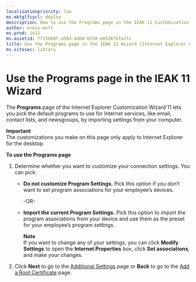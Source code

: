```yaml
---
localizationpriority: low
ms.mktglfcycl: deploy
description: How to use the Programs page in the IEAK 11 Customization Wizard to pick the default programs to use for Internet services.
author: eross-msft
ms.prod: ie11
ms.assetid: f715668f-a50d-4db0-b578-e6526fbfa1fc
title: Use the Programs page in the IEAK 11 Wizard (Internet Explorer Administration Kit 11 for IT Pros)
ms.sitesec: library
---
```



#  Use the Programs page in the IEAK 11 Wizard
The **Programs** page of the Internet Explorer Customization Wizard 11 lets you pick the default programs to use for Internet services, like email, contact lists, and newsgroups, by importing settings from your computer.

**Important**<br>The customizations you make on this page only apply to Internet Explorer for the desktop.

**To use the Programs page**

1. Determine whether you want to customize your connection settings. You can pick:

    - **Do not customize Program Settings.** Pick this option if you don’t want to set program associations for your employee’s devices.<p>-OR-<p>
    
    - **Import the current Program Settings.** Pick this option to import the program associations from your device and use them as the preset for your employee’s program settings.<p>**Note**<br>If you want to change any of your settings, you can click **Modify Settings** to open the **Internet Properties** box, click **Set associations**, and make your changes.
    
2. Click **Next** to go to the [Additional Settings](additional-settings-ieak11-wizard.md) page or **Back** to go to the [Add a Root Certificate](add-root-certificate-ieak11-wizard.md) page.

 

 





